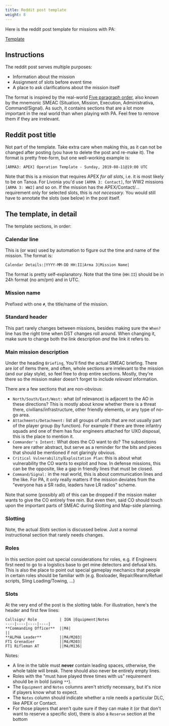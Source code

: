 ```yaml
---
title: Reddit post template
weight: 8
---
```


Here is the reddit post template for missions with PA:

[Template](template.txt)

## Instructions

The reddit post serves multiple purposes:

- Information about the mission
- Assignment of slots before event time
- A place to ask clarifications about the mission itself

The format is inspired by the real-world [Five paragraph
order](https://en.wikipedia.org/wiki/Five_paragraph_order), also known by the
mnemonic SMEAC (Situation, Mission, Execution, Administrativa,
Command/Signal). As such, it contains sections that are a lot more important
in the real world than when playing with PA. Feel free to remove them if they
are irrelevant.

## Reddit post title

Not part of the template. Take extra care when making this, as it can not be
changed after posting (you have to delete the post and re-make it). The format
is pretty free-form, but one well-working example is:

```
[ARMA3: APEX] Operation Template - Sunday, 2019-08-11@19:00 UTC
```


Note that this is a mission that requires APEX *for all slots*, i.e. it is
most likely to be on Tanoa. For Livonia you'd use `[ARMA 3: Contact]`, for WW2
missions `[ARMA 3: WW2]` and so on. If the mission has the APEX/Contact/...
requirement only for selected slots, this is *not necessary.* You would still
have to annotate the slots (see below) in the post itself.

## The template, in detail

The template sections, in order:

### Calendar line

This is (or was) used by automation to figure out the time and name of the
mission. The format is:

```
Calendar Details:|YYYY-MM-DD HH:II|Arma 3|Mission Name|
```

The format is pretty self-explanatory. Note that the time (`HH:II`) should be
in 24h format (no am/pm) and in UTC.

### Mission name

Prefixed with one `#`, the title/name of the mission. 

### Standard header

This part rarely changes between missions, besides making sure the `When?` line
has the right time when DST changes roll around. When changing it, make sure
to change both the link description *and* the link it refers to.

### Main mission description

Under the heading `Briefing`, You'll find the actual SMEAC briefing. There are
*lot* of items there, and often, whole sections are irrelevant to the mission
(and our play style), so feel free to drop entire sections. Mostly, they're
there so the mission maker doesn't forget to include *relevant* information.

There are a few sections that are non-obvious:

- `North/South/East/West:` what (of relevance) is adjacent to the AO in these
  directions? This is mostly about know whether there is a threat there,
  civilians/infrastructure, other friendly elements, or any type of no-go
  area.
- `Attachments/Detachment:` list all groups of units that are not usually part
  of the player group (by function). For example if there are three infantry
  squads and one of them has four engineers attached for UXO disposal, this is
  the place to mention it.
- `Commander's Intent:` What does the CO want to do? The subsections here are
  rather abstract, but serve as a reminder for the bits and pieces that should
  be mentioned if not glaringly obvious.
- `Critical Vulnerability`/`Exploitation Plan`: this is about what
  vulnerability the CO wants to exploit and how. In defense missions, this can
  be the opposite, like a gap in friendly lines that must be closed.
- `Command/Signal:` in the real world, this is about communication lines and
  the like. For PA, it only really matters if the mission deviates from the
  "everyone has a SR radio, leaders have LR radios" scheme.

Note that some (possibly all) of this can be dropped if the mission maker
wants to give the CO entirely free rein. But even then, said CO should touch
upon the important parts of SMEAC during Slotting and Map-side planning.

### Slotting

Note, the actual *Slots* section is discussed below. Just a normal instructional
section that rarely needs changes. 

### Roles

In this section point out special considerations for roles, e.g. if Engineers
first need to go to a logistics base to get mine detectors and defusal kits.
This is also the place to point out special gameplay mechanics that people in
certain roles should be familiar with (e.g. Boxloader, Repair/Rearm/Refuel
scripts, Sling Loading/Towing, ...)

### Slots

At the very end of the post is the slotting table. For illustration, here's the
header and first few lines:

```
Callsign/ Role          | IGN |Equipment|Notes
----|----|----|----|
**Commanding Officer**  ||M4|
||
**ALPHA Leader**        ||M4/M203|
FT1 Grenadier           ||M4/M203|
FT1 Rifleman AT         ||M4/M136|
```

Notes:

- A line in the table must **never** contain leading spaces, otherwise, the
  whole table will break. There should also never be entirely empty lines.
- Roles with the "must have played three times with us" requirement should be
  in bold (using `**`).
- The `Equipment` and `Notes` columns aren't strictly necessary, but it's nice
  if players know what to expect.
- The `Notes` column should indicate whether a role needs a particular DLC,
  like APEX or Contact.
- For those players that aren't quite sure if they can make it (or that don't
  want to reserve a specific slot), there is also a `Reserve` section at the
  bottom


